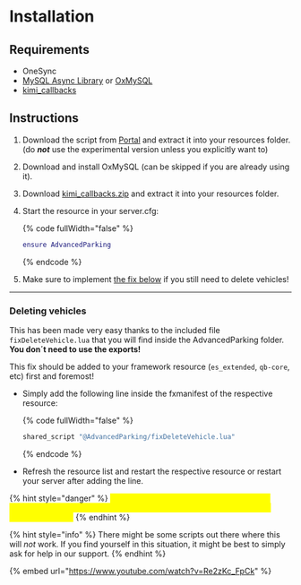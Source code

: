 # Installation

## Requirements

* OneSync
* [MySQL Async Library](https://forum.cfx.re/t/release-mysql-async-library-3-3-2/21881) or [OxMySQL](https://forum.cfx.re/t/standalone-oxmysql-lightweight-mysql-wrapper/4755120)
* [kimi\_callbacks](https://github.com/Kiminaze/kimi_callbacks/releases/latest)

## Instructions

1. Download the script from [Portal](https://portal.cfx.re/assets/created-assets) and extract it into your resources folder.\
   (do _**not**_ use the experimental version unless you explicitly want to)
2. Download and install OxMySQL (can be skipped if you are already using it).
3. Download [kimi\_callbacks.zip](https://github.com/Kiminaze/kimi_callbacks/releases/latest) and extract it into your resources folder.
4.  Start the resource in your server.cfg:

    {% code fullWidth="false" %}
    ```lua
    ensure AdvancedParking
    ```
    {% endcode %}
5. Make sure to implement [the fix below](https://docs.kiminaze.de/scripts/advancedparking/installation#deleting-vehicles) if you still need to delete vehicles!

***

### Deleting vehicles

This has been made very easy thanks to the included file `fixDeleteVehicle.lua` that you will find inside the AdvancedParking folder. **You don´t need to use the exports!**

This fix should be added to your framework resource (`es_extended`, `qb-core`, etc) first and foremost!

*   Simply add the following line inside the fxmanifest of the respective resource:

    {% code fullWidth="false" %}
    ```lua
    shared_script "@AdvancedParking/fixDeleteVehicle.lua"
    ```
    {% endcode %}
* Refresh the resource list and restart the respective resource or restart your server after adding the line.

{% hint style="danger" %}
<mark style="color:yellow;">If any other script does not delete a vehicle properly (it gets deleted but appears again) then repeat this step in the respective script.</mark>
{% endhint %}

{% hint style="info" %}
There might be some scripts out there where this will _not_ work. If you find yourself in this situation, it might be best to simply ask for help in our support.
{% endhint %}

{% embed url="https://www.youtube.com/watch?v=Re2zKc_FpCk" %}
